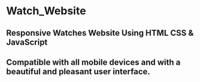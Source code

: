 # Watch_Website

## Responsive Watches Website Using HTML CSS & JavaScript
## Compatible with all mobile devices and with a beautiful and pleasant user interface.
